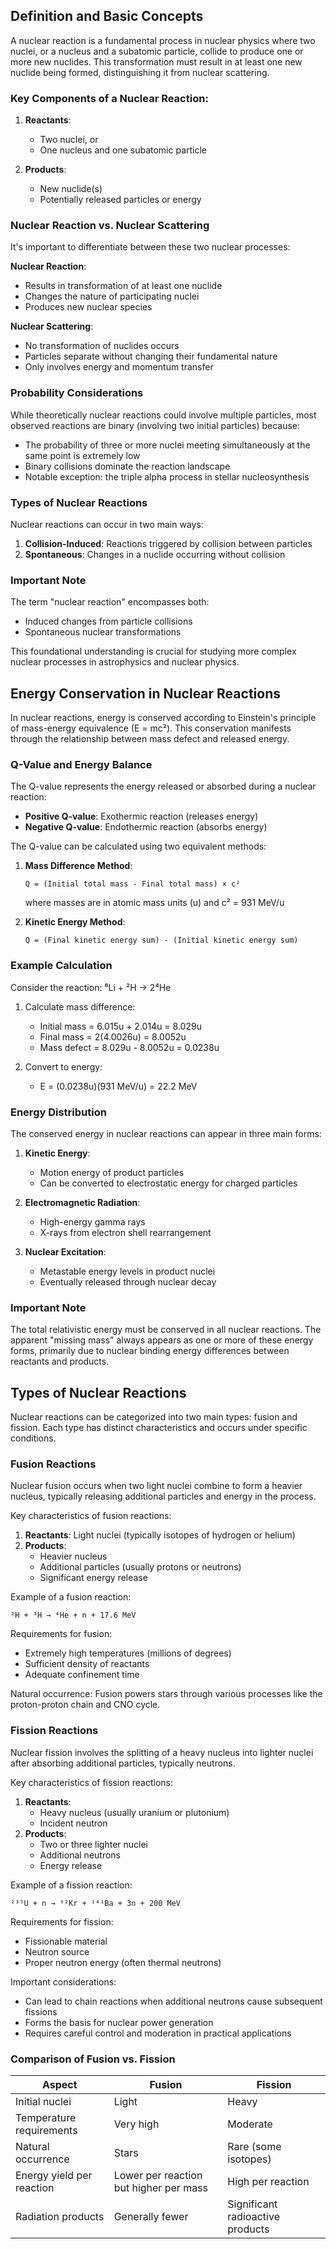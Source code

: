 ## Definition and Basic Concepts

A nuclear reaction is a fundamental process in nuclear physics where two nuclei, or a nucleus and a subatomic particle, collide to produce one or more new nuclides. This transformation must result in at least one new nuclide being formed, distinguishing it from nuclear scattering.

### Key Components of a Nuclear Reaction:
1. **Reactants**:
   - Two nuclei, or
   - One nucleus and one subatomic particle

2. **Products**:
   - New nuclide(s)
   - Potentially released particles or energy

### Nuclear Reaction vs. Nuclear Scattering

It's important to differentiate between these two nuclear processes:

**Nuclear Reaction**:
- Results in transformation of at least one nuclide
- Changes the nature of participating nuclei
- Produces new nuclear species

**Nuclear Scattering**:
- No transformation of nuclides occurs
- Particles separate without changing their fundamental nature
- Only involves energy and momentum transfer

### Probability Considerations

While theoretically nuclear reactions could involve multiple particles, most observed reactions are binary (involving two initial particles) because:
- The probability of three or more nuclei meeting simultaneously at the same point is extremely low
- Binary collisions dominate the reaction landscape
- Notable exception: the triple alpha process in stellar nucleosynthesis

### Types of Nuclear Reactions

Nuclear reactions can occur in two main ways:
1. **Collision-Induced**: Reactions triggered by collision between particles
2. **Spontaneous**: Changes in a nuclide occurring without collision

### Important Note

The term "nuclear reaction" encompasses both:
- Induced changes from particle collisions
- Spontaneous nuclear transformations

This foundational understanding is crucial for studying more complex nuclear processes in astrophysics and nuclear physics.

## Energy Conservation in Nuclear Reactions

In nuclear reactions, energy is conserved according to Einstein's principle of mass-energy equivalence (E = mc²). This conservation manifests through the relationship between mass defect and released energy.

### Q-Value and Energy Balance

The Q-value represents the energy released or absorbed during a nuclear reaction:
- **Positive Q-value**: Exothermic reaction (releases energy)
- **Negative Q-value**: Endothermic reaction (absorbs energy)

The Q-value can be calculated using two equivalent methods:
1. **Mass Difference Method**:
   ```
   Q = (Initial total mass - Final total mass) × c²
   ```
   where masses are in atomic mass units (u) and c² = 931 MeV/u

2. **Kinetic Energy Method**:
   ```
   Q = (Final kinetic energy sum) - (Initial kinetic energy sum)
   ```

### Example Calculation

Consider the reaction: ⁶Li + ²H → 2⁴He

1. Calculate mass difference:
   - Initial mass = 6.015u + 2.014u = 8.029u
   - Final mass = 2(4.0026u) = 8.0052u
   - Mass defect = 8.029u - 8.0052u = 0.0238u

2. Convert to energy:
   - E = (0.0238u)(931 MeV/u) = 22.2 MeV

### Energy Distribution

The conserved energy in nuclear reactions can appear in three main forms:

1. **Kinetic Energy**:
   - Motion energy of product particles
   - Can be converted to electrostatic energy for charged particles

2. **Electromagnetic Radiation**:
   - High-energy gamma rays
   - X-rays from electron shell rearrangement

3. **Nuclear Excitation**:
   - Metastable energy levels in product nuclei
   - Eventually released through nuclear decay

### Important Note

The total relativistic energy must be conserved in all nuclear reactions. The apparent "missing mass" always appears as one or more of these energy forms, primarily due to nuclear binding energy differences between reactants and products.

## Types of Nuclear Reactions

Nuclear reactions can be categorized into two main types: fusion and fission. Each type has distinct characteristics and occurs under specific conditions.

### Fusion Reactions

Nuclear fusion occurs when two light nuclei combine to form a heavier nucleus, typically releasing additional particles and energy in the process.

Key characteristics of fusion reactions:
1. **Reactants**: Light nuclei (typically isotopes of hydrogen or helium)
2. **Products**: 
   - Heavier nucleus
   - Additional particles (usually protons or neutrons)
   - Significant energy release

Example of a fusion reaction:
```
²H + ³H → ⁴He + n + 17.6 MeV
```

Requirements for fusion:
- Extremely high temperatures (millions of degrees)
- Sufficient density of reactants
- Adequate confinement time

Natural occurrence: Fusion powers stars through various processes like the proton-proton chain and CNO cycle.

### Fission Reactions

Nuclear fission involves the splitting of a heavy nucleus into lighter nuclei after absorbing additional particles, typically neutrons.

Key characteristics of fission reactions:
1. **Reactants**: 
   - Heavy nucleus (usually uranium or plutonium)
   - Incident neutron
2. **Products**:
   - Two or three lighter nuclei
   - Additional neutrons
   - Energy release

Example of a fission reaction:
```
²³⁵U + n → ⁹²Kr + ¹⁴¹Ba + 3n + 200 MeV
```

Requirements for fission:
- Fissionable material
- Neutron source
- Proper neutron energy (often thermal neutrons)

Important considerations:
- Can lead to chain reactions when additional neutrons cause subsequent fissions
- Forms the basis for nuclear power generation
- Requires careful control and moderation in practical applications

### Comparison of Fusion vs. Fission

| Aspect | Fusion | Fission |
|--------|---------|----------|
| Initial nuclei | Light | Heavy |
| Temperature requirements | Very high | Moderate |
| Natural occurrence | Stars | Rare (some isotopes) |
| Energy yield per reaction | Lower per reaction but higher per mass | High per reaction |
| Radiation products | Generally fewer | Significant radioactive products |
